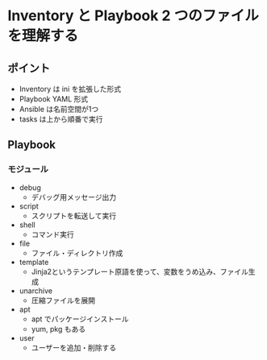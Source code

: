 # Inventory と Playbook 2 つのファイルを理解する

## ポイント

+ Inventory は ini を拡張した形式
+ Playbook YAML 形式
+ Ansible は名前空間が1つ
+ tasks は上から順番で実行

## Playbook

### モジュール

+ debug
  - デバッグ用メッセージ出力
+ script
  - スクリプトを転送して実行
+ shell
  - コマンド実行
+ file
  - ファイル・ディレクトリ作成
+ template
  - Jinja2というテンプレート原語を使って、変数をうめ込み、ファイル生成
+ unarchive
  - 圧縮ファイルを展開
+ apt
  - apt でパッケージインストール
  - yum, pkg もある
+ user
  - ユーザーを追加・削除する
